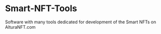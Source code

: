 # Smart-NFT-Tools
Software with many tools dedicated for development of the Smart NFTs on AlturaNFT.com
